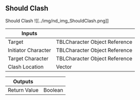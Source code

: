 ## Should Clash
Should Clash
![[../img/nd_img_ShouldClash.png]]

|Inputs||
|--|--|
| Target | TBLCharacter Object Reference |
| Initiator Character | TBLCharacter Object Reference |
| Target Character | TBLCharacter Object Reference |
| Clash Location | Vector |

|Outputs||
|--|--|
| Return Value | Boolean |
